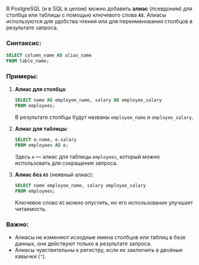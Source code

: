 
В PostgreSQL (и в SQL в целом) можно добавить **алиас** (псевдоним) для столбца или таблицы с помощью ключевого слова **`AS`**. Алиасы используются для удобства чтения или для переименования столбцов в результате запроса.

### Синтаксис:
```sql
SELECT column_name AS alias_name
FROM table_name;
```

### Примеры:
1. **Алиас для столбца**:
   ```sql
   SELECT name AS employee_name, salary AS employee_salary
   FROM employees;
   ```
   В результате столбцы будут названы `employee_name` и `employee_salary`.

2. **Алиас для таблицы**:
   ```sql
   SELECT e.name, e.salary
   FROM employees AS e;
   ```
   Здесь `e` — алиас для таблицы `employees`, который можно использовать для сокращения запроса.

3. **Алиас без `AS`** (неявный алиас):
   ```sql
   SELECT name employee_name, salary employee_salary
   FROM employees;
   ```
   Ключевое слово `AS` можно опустить, но его использование улучшает читаемость.

### Важно:
- Алиасы не изменяют исходные имена столбцов или таблиц в базе данных, они действуют только в результате запроса.
- Алиасы чувствительны к регистру, если их заключить в двойные кавычки (`"`).